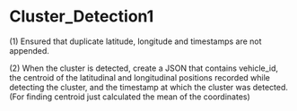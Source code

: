 # Cluster_Detection1

(1) Ensured that duplicate latitude, longitude and timestamps are not appended.

(2) When the cluster is detected, create a JSON that contains vehicle_id, the centroid of the latitudinal and longitudinal positions recorded while detecting the cluster, and the timestamp at which the cluster was detected. (For finding centroid just calculated the mean of the coordinates)

